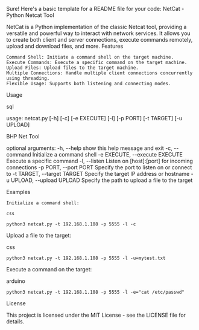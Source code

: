 Sure! Here's a basic template for a README file for your code:
NetCat - Python Netcat Tool

NetCat is a Python implementation of the classic Netcat tool, providing a versatile and powerful way to interact with network services. It allows you to create both client and server connections, execute commands remotely, upload and download files, and more.
Features

    Command Shell: Initiate a command shell on the target machine.
    Execute Commands: Execute a specific command on the target machine.
    Upload Files: Upload files to the target machine.
    Multiple Connections: Handle multiple client connections concurrently using threading.
    Flexible Usage: Supports both listening and connecting modes.

Usage

sql

usage: netcat.py [-h] [-c] [-e EXECUTE] [-l] [-p PORT] [-t TARGET] [-u UPLOAD]

BHP Net Tool

optional arguments:
  -h, --help            show this help message and exit
  -c, --command         Initialize a command shell
  -e EXECUTE, --execute EXECUTE
                        Execute a specific command
  -l, --listen          Listen on [host]:[port] for incoming connections
  -p PORT, --port PORT  Specify the port to listen on or connect to
  -t TARGET, --target TARGET
                        Specify the target IP address or hostname
  -u UPLOAD, --upload UPLOAD
                        Specify the path to upload a file to the target

Examples

    Initialize a command shell:

    css

	python3 netcat.py -t 192.168.1.108 -p 5555 -l -c

Upload a file to the target:

css

	python3 netcat.py -t 192.168.1.108 -p 5555 -l -u=mytest.txt

Execute a command on the target:

arduino

    python3 netcat.py -t 192.168.1.108 -p 5555 -l -e="cat /etc/passwd"

License

This project is licensed under the MIT License - see the LICENSE file for details.
